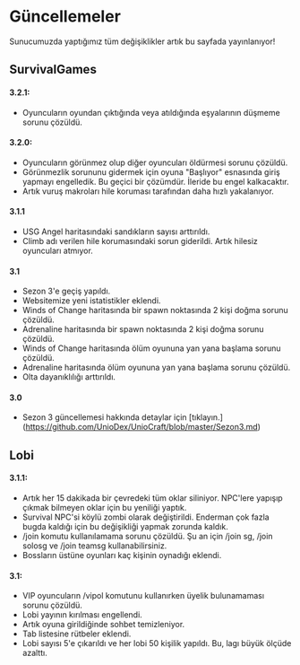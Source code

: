# Güncellemeler
Sunucumuzda yaptığımız tüm değişiklikler artık bu sayfada yayınlanıyor!

## SurvivalGames
#### 3.2.1:
- Oyuncuların oyundan çıktığında veya atıldığında eşyalarının düşmeme sorunu çözüldü.

#### 3.2.0:
- Oyuncuların görünmez olup diğer oyuncuları öldürmesi sorunu çözüldü.
- Görünmezlik sorununu gidermek için oyuna "Başlıyor" esnasında giriş yapmayı engelledik. Bu geçici bir çözümdür. İleride bu engel kalkacaktır.
- Artık vuruş makroları hile koruması tarafından daha hızlı yakalanıyor.

#### 3.1.1
- USG Angel haritasındaki sandıkların sayısı arttırıldı.
- Climb adı verilen hile korumasındaki sorun giderildi. Artık hilesiz oyuncuları atmıyor.

#### 3.1
- Sezon 3'e geçiş yapıldı.
- Websitemize yeni istatistikler eklendi.
- Winds of Change haritasında bir spawn noktasında 2 kişi doğma sorunu çözüldü.
- Adrenaline haritasında bir spawn noktasında 2 kişi doğma sorunu çözüldü.
- Winds of Change haritasında ölüm oyununa yan yana başlama sorunu çözüldü.
- Adrenaline haritasında ölüm oyununa yan yana başlama sorunu çözüldü.
- Olta dayanıklılığı arttırıldı.

#### 3.0
- Sezon 3 güncellemesi hakkında detaylar için [tıklayın.] (https://github.com/UnioDex/UnioCraft/blob/master/Sezon3.md)

## Lobi
#### 3.1.1:
- Artık her 15 dakikada bir çevredeki tüm oklar siliniyor. NPC'lere yapışıp çıkmak bilmeyen oklar için bu yeniliği yaptık.
- Survival NPC'si köylü zombi olarak değiştirildi. Enderman çok fazla bugda kaldığı için bu değişikliği yapmak zorunda kaldık.
- /join komutu kullanılamama sorunu çözüldü. Şu an için /join sg, /join solosg ve /join teamsg kullanabilirsiniz.
- Bossların üstüne oyunları kaç kişinin oynadığı eklendi.

#### 3.1:
- VIP oyuncuların /vipol komutunu kullanırken üyelik bulunamaması sorunu çözüldü.
- Lobi yayının kırılması engellendi.
- Artık oyuna girildiğinde sohbet temizleniyor.
- Tab listesine rütbeler eklendi.
- Lobi sayısı 5'e çıkarıldı ve her lobi 50 kişilik yapıldı. Bu, lagı büyük ölçüde azalttı.
